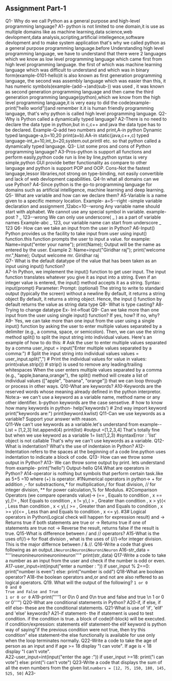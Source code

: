 ## Assignment Part-1
Q1- Why do we call Python as a general purpose and high-level programming language?
A1- python is not limited to one domain,it is use as multiple domains like as machine learning,data science,web devlopment,data analysis,scripting,artificial intellegence,software devlopment and to make system application that's why we called python as a general purpose programming language.before Understanding high level programming language, we have to understand that there were 2 languages which we know as low level programming language which came first from high level programming language. the first of which was machine learning language which was difficult to understand and which was in binary form(example-0101-hello)it is also known as first generation programming language, the second was assembly language which was easier than this, it has numeric symbols(example-(add-+)and(sub-)) was used , it was known as second generation programming language and then came the third generation  programming language(python),which we know from the high level programming language,it is very easy to did the code(example-print("hello world"))and remember it.it is human friendly programming language, that's why python is called high level programming language.
Q2-Why is Python called a dynamically typed language?
A2-There is no need to declare the data type in python,but in c,c++ and java the data type has to be declared. Example-Q-add two numbers and print,A-in python Dynamic typed language-a,b=10,20 print(a+b).AA-in static(java,c++,c) typed language-int_a=10,int_b=20,system.out.printll etc. so that python called a dynamically typed language.
Q3- List some pros and cons of Python programming language?
A3-Pros-python is support all functions and perform easily,python code run is line by line,python syntax is very simple,python GUI provide better functionality as compare to other language and python is support POP and OOP.                                                                                                                Cons-Not the fastest language,lessor libraries,not strong on type-binding, not easily convertible and  lack of web devlopment capabilities.
Q4-In what all domains can we use Python?
A4-Since python is the go-to programming language for domains such as artificial intelligence, machine learning and deep learning.
Q5- What are variable and how can we declare them?
A5-Variable is a name given to a specific memory location.                                                                                                                  Example-  a=5--right -simple variable declaration and assignment ,12abc=10--wrong                                                                                        Any variable name should start with alphabet.                                                                                                                            We cannot use any special symbol in variable.                                                                                                                            example-post ? _ 123--wrong                                                                                                                                              We can only use underscore( _ )  as a part of variable names                                                                                                              Example-abc _ 123, our variable name can start from underscore _ 123
Q6- How can we take an input from the user in Python?
A6-Input()                                                                                                                                                                        Python provides us the facility to take input from user using input() function.this function prompts the user to input a value.                                          for example:                                                                                                                                                                          Name=input("enter your name");                                                                                                                                            print(Name);                                                                                                                                                   Output will be the name as entered by the user.                                                                                                                           Example 2:                                                                                                                                                                          Name=input("Giridhar raj");                                                                                                                                            print('welcome mr.",Name);                                                                                                                               Output         welcome mr. Giridhar raj        
Q7- What is the default datatype of the value that has been taken as an input using input() function?   
A7-In Python, we implement the input() function to get user input. The input function translates whatever you give it as input into a string. Even if an integer value is entered, the input() method accepts it as a string.                                                                                                                       Syntax: input(prompt)                                                                                                                                                   Parameter:                                                                                                                                                             Prompt: (optional) The string to write to standard output (typically the screen) without a newline                                                                     By default, it returns a string object                                                                                                                                 By default, it returns a string object. Hence, the input () function by default returns the value as string data type 
Q8-  What is type casting?
A8- Trying to change datatype                                                                                                                                                       Ex- Int->float
Q9- Can we take more than one input from the user using single input() function? If yes, how? If no, why?
A9- Yes, we can take more than one input from the user using a single input() function by asking the user to enter multiple values separated by a delimiter (e.g., a comma, space, or semicolon). Then, we can use the string method split() to split the input string into individual values.                                           Here's an example of how to do this:                                                                                                                                   # Ask the user to enter multiple values separated by a comma                                                                                                      user_input = input("Enter multiple values separated by a comma:")                                                                                                       # Split the input string into individual values                                                                                                                          values = user_input.split(",")                                                                                                                                         # Print the individual values                                                                                                                                            for value in values:                                                                                                                                                  print(value.strip())                                                                                                                                                    # strip() is used to remove any leading/trailing whitespaces                                                                                                           When the user enters multiple values separated by a comma (e.g., "apple,banana,orange"), the split() method will create a list of individual values (["apple", "banana", "orange"]) that we can loop through or process in other ways.
Q10-What are keywords?                                                                                                                                                  A10-Keywords are the reserved words whose meaning already defined in the python interpretor.                                                                              Note:a- we can't use a keyword as a variable name, method name or any other identifier.                                                                                     b-python keywords are the case sensetive.                                                                                                                       # how to know how many keywords in python-                                                                                                                              help('keywords')                                                                                                                                                       # 2nd way                                                                                                                                                                 import keyword                                                                                                                                          print("keywords are:")                                                                                                                                          print(keyword.kwlist) 
Q11-Can we use keywords as a variable? Support your answer with reason.  
Q11-We can't use keywords as a variable.let's understand from example--                                                                                                     List = [1,2,3]                                                                                                                                                         list.append(4)                                                                                                                                                         print(list)                #output =[1,2,3,4]                                                                                                                     That's totally fine but when we use keyword as a variable                                                                                                                1= list(1,2,3) #syntaxError : 'list' object is not callable                                                                                                              That's why we can't use keywords as a variable.
Q12- What is indentation? What's the use of indentaion in Python?
A12-Indentation refers to the spaces at the beginning of a code line.python uses indentation to indicate a block of code.
Q13- How can we throw some output in Python?
A13- We can throw some output by print. lets understand from example-                                                                                                               print("hello")                                                                                                                                                         Output-hello
Q14.What are operators in Python?
A14-operator is nothing but symbols that perform certain task.like as 5+5 =10 where (+) is operator.                                                                  #1Numerical operators in python-> + for addition ,- for substractions,* for multiplication,/ for float division, // for integer division, ** for power calculation,% for Modulus.                                                                                                                                                            #2Comparison Operators (we compare operands value)-> (== , Equals to condition , x == y),(!= , Not Equals to condition , x != y),( > , Greater than condition , x > y)(< , Less than condition , x < y),( >= , Greater than and Equals to condition , x >= y)(<= , Less than and Equals to condition , x <= y).                                #3# Logical operators in Python(Logical check will happen for expression result)                                                                                        and -> Returns true if both statements are true                                                                                                                          or -> Returns true if one of statements are true                                                                                                                        not -> Reverse the result, returns false if the result is true.
Q15-What is difference between / and // operators?
A15-What is the uses of(/)-> for float division , what is the uses of (//)->for integer division. This is the major differnce between / & //.
Q16-Write a code that gives following as an output.```iNeuroniNeuroniNeuroniNeuron```
A16-str_data = "'''ineuronineuronineuronineuron'''"                                                                                                                         print(str_data)
Q17-Write a code to take a number as an input from the user and check if the number is odd or even.
A17-user_input=int(input("enter a number : "))                                                                                                                           if user_input % 2==0:                                                                                                                                                     print("number is even")                                                                                                                                          else:                                                                                                                                                                       print("number is odd")
Q18-What are boolean operator? 
A18-the boolean operators and,or and not are also reffered to as logical operators.
Q19. What will the output of the following?
```1 or 0                                                                                                                                                                  0 and 0                                                                                                                                                             True and False and True                                                                                                                                                 1 or 0 or 0```
A19-print("'''1 or 0\n 0 and 0\n true and false and true \n 1 or 0 or 0'''")
Q20-What are conditional statements in Python?
A20-if, if else, if elif else- these are the conditional statements.
Q21-What is use of 'if', 'elif' and 'else' keywords?
A21-if statement- the if statement  is used to test condition. if the condition is true. a block of code(if-block) will be executed.                                       if condition/expression:                                                                                                                                                            statements                                                                                                                                                 elif statement-the elif keyword is python way of saying"if the previous condition were not true, then try this condition"                                               else statement-the else functionally is available for use only when the loop terminates normally.
Q22-Write a code to take the age of person as an input and if age >= 18 display "I can vote". If age is < 18 display "I can't vote".    
A22-user_input=int(input("enter the age :"))                                                                                                                               if user_input >=18:                                                                                                                                                         print("i can vote")                                                                                                                                                 else:                                                                                                                                                                       print("i can't vote")
Q23-Write a code that displays the sum of all the even numbers from the given list.```numbers = [12, 75, 150, 180, 145, 525, 50]```
A23-
